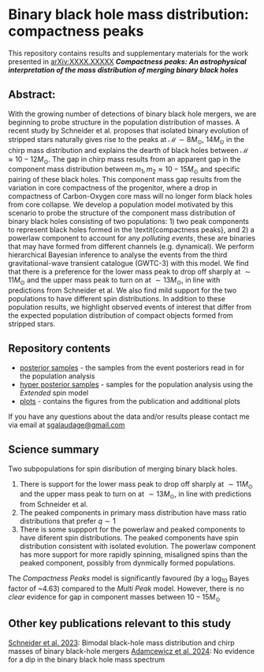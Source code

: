 # Binary black hole mass distribution: compactness peaks

This repository contains results and supplementary materials for the work presented in [arXiv:XXXX.XXXXX](https://arxiv.org/abs/XXXX.XXXXX) **_Compactness peaks: An astrophysical interpretation of the mass distribution of merging binary black holes_**

## Abstract:
With the growing number of detections of binary black hole mergers, we are beginning to probe structure in the population distribution of masses. A recent study by Schneider et al. proposes that isolated binary evolution of stripped stars naturally gives rise to the peaks at $\mathcal{M} \sim 8 M_\odot$, $14 M_\odot$ in the chirp mass distribution and explains the dearth of black holes between $\mathcal{M}\approx 10-12 M_\odot$. The gap in chirp mass results from an apparent gap in the component mass distribution between $m_1, m_2 \approx 10-15 M_\odot$ and specific pairing of these black holes. This component mass gap results from the variation in core compactness of the progenitor, where a drop in compactness of Carbon-Oxygen core mass will no longer form black holes from core collapse. We develop a population model motivated by this scenario to probe the structure of the component mass distribution of binary black holes consisting of two populations: 1) two peak components to represent black holes formed in the \textit{compactness peaks}, and 2) a powerlaw component to account for any _polluting events_, these are binaries that may have formed from different channels (e.g. dynamical). We perform hierarchical Bayesian inference to analyse the events from the third gravitational-wave transient catalogue (GWTC-3) with this model. We find that there is a preference for the lower mass peak to drop off sharply at $\sim 11 M_\odot$ and the upper mass peak to turn on at $\sim 13 M_\odot$, in line with predictions from Schneider et al. We also find mild support for the two populations to have different spin distributions. In addition to these population results, we highlight observed events of interest that differ from the expected population distribution of compact objects formed from stripped stars.

## Repository contents
* [posterior samples](./posterior_samples) - the samples from the event posteriors read in for the population analysis
* [hyper posterior samples](./hyperposterior_samples) - samples for the population analysis using the _Extended_ spin model
* [plots](./plots) - contains the figures from the publication and additional plots

If you have any questions about the data and/or results please contact me via email at sgalaudage@gmail.com

## Science summary

Two subpopulations for spin disribution of merging binary black holes.
1. There is support for the lower mass peak to drop off sharply at $\sim 11 M_\odot$ and the upper mass peak to turn on at $\sim 13 M_\odot$, in line with predictions from Schneider et al.
2. The peaked components in primary mass distribution have mass ratio distributions that prefer $q\sim1$
3. There is some suppport for the powerlaw and peaked components to have diferent spin distributions. The peaked components have spin distribution consistent with isolated evolution. The powerlaw component has more support for more rapidly spinning, misaligned spins than the peaked component, possibly from dynmically formed populations.

The _Compactness Peaks_ model is significantly favoured (by a $\log_10$ Bayes factor of ~4.63) compared to the _Multi Peak_ model. However, there is no _clear_ evidence for gap in component masses between $10-15 M_\odot$

## Other key publications relevant to this study

[Schneider et al. 2023](https://arxiv.org/abs/2305.02380): Bimodal black-hole mass distribution and chirp masses of binary black-hole mergers
[Adamcewicz et al. 2024](https://arxiv.org/abs/2406.11111): No evidence for a dip in the binary black hole mass spectrum

